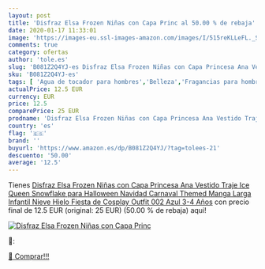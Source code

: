 ```yaml
---
layout: post
title: 'Disfraz Elsa Frozen Niñas con Capa Princ al 50.00 % de rebaja'
date: 2020-01-17 11:33:01
image: 'https://images-eu.ssl-images-amazon.com/images/I/515reKLLeFL._SL400_.jpg'
comments: true
category: ofertas
author: 'tole.es'
slug: 'B081Z2Q4YJ-es Disfraz Elsa Frozen Niñas con Capa Princesa Ana Vestido...'
sku: 'B081Z2Q4YJ-es'
tags: [ 'Agua de tocador para hombres','Belleza','Fragancias para hombres','Perfumes y fragancias','Productos para el cuidado de la piel','Sets y juegos para el cuidado de la piel','navidad', ]
actualPrice: 12.5 EUR
currency: EUR
price: 12.5
comparePrice: 25 EUR
prodname: 'Disfraz Elsa Frozen Niñas con Capa Princesa Ana Vestido Traje Ice Queen Snowflake para Halloween Navidad Carnaval Themed Manga Larga Infantil Nieve Hielo Fiesta de Cosplay Outfit 002 Azul 3-4 Años'
country: 'es'
flag: '🇪🇸'
brand: ''
buyurl: 'https://www.amazon.es/dp/B081Z2Q4YJ/?tag=tolees-21'
descuento: '50.00'
average: '12.5'
---
```


Tienes [Disfraz Elsa Frozen Niñas con Capa Princesa Ana Vestido Traje Ice Queen Snowflake para Halloween Navidad Carnaval Themed Manga Larga Infantil Nieve Hielo Fiesta de Cosplay Outfit 002 Azul 3-4 Años](https://www.amazon.es/dp/B081Z2Q4YJ/?tag=tolees-21) con precio final de  12.5 EUR (original: 25 EUR) (50.00 %  de rebaja) aqui!

[![Disfraz Elsa Frozen Niñas con Capa Princ](https://images-eu.ssl-images-amazon.com/images/I/515reKLLeFL._SL400_.jpg)](https://www.amazon.es/dp/B081Z2Q4YJ/?tag=tolees-21)

🔎:


[🛒 Comprar!!!](https://www.amazon.es/dp/B081Z2Q4YJ/?tag=tolees-21)
